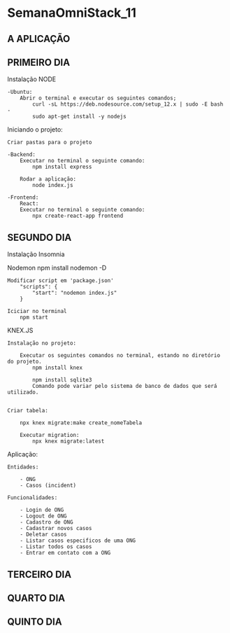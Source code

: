 # SemanaOmniStack_11

## A APLICAÇÃO



## PRIMEIRO DIA

Instalação NODE

    -Ubuntu:
        Abrir o terminal e executar os seguintes comandos;
            curl -sL https://deb.nodesource.com/setup_12.x | sudo -E bash -
            sudo apt-get install -y nodejs

Iniciando o projeto:

    Criar pastas para o projeto

    -Backend:
        Executar no terminal o seguinte comando:
            npm install express

        Rodar a aplicação:
            node index.js
            
    -Frontend:
        React:
        Executar no terminal o seguinte comando:
            npx create-react-app frontend
            
## SEGUNDO DIA

Instalação Insomnia


Nodemon
    npm install nodemon -D  

    Modificar script em 'package.json'
        "scripts": {
            "start": "nodemon index.js"
        }

    Iciciar no terminal
        npm start

KNEX.JS

    Instalação no projeto:
        
        Executar os seguintes comandos no terminal, estando no diretório do projeto.
            npm install knex
    
            npm install sqlite3
            Comando pode variar pelo sistema de banco de dados que será utilizado.
            

    Criar tabela:
        
        npx knex migrate:make create_nomeTabela

        Executar migration:
            npx knex migrate:latest



Aplicação:

    Entidades:
    
        - ONG
        - Casos (incident)

    Funcionalidades:
    
        - Login de ONG
        - Logout de ONG
        - Cadastro de ONG
        - Cadastrar novos casos
        - Deletar casos
        - Listar casos especificos de uma ONG
        - Listar todos os casos
        - Entrar em contato com a ONG

## TERCEIRO DIA
## QUARTO DIA
## QUINTO DIA
